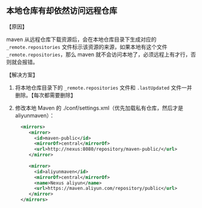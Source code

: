 ## 本地仓库有却依然访问远程仓库

【原因】

maven 从远程仓库下载资源后，会在本地仓库目录下生成对应的 ```_remote.repositories``` 文件标示该资源的来源，如果本地有这个文件 ```_remote.repositories```，那么 maven 就不会访问本地了，必须远程上有才行，否则就会报错。

【解决方案】

1. 将本地仓库目录下的 ```_remote.repositories``` 文件和 ```.lastUpdated``` 文件一并删除。【每次都需要删除】
2. 修改本地 Maven 的 ./conf/settings.xml（优先加载私有仓库，然后才是 aliyunmaven）：

    ```xml
      <mirrors>
         <mirror>
           <id>maven-public</id>
           <mirrorOf>central</mirrorOf> 
           <url>http://nexus:8080/repository/maven-public/</url> 
         </mirror>
        
         <mirror>
           <id>aliyunmaven</id>
           <mirrorOf>central</mirrorOf>
           <name>Nexus aliyun</name>
           <url>https://maven.aliyun.com/repository/public</url>
         </mirror>
      </mirrors>
    ```

